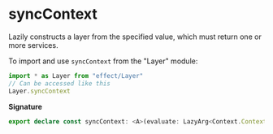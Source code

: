 # syncContext

Lazily constructs a layer from the specified value, which must return one or more
services.

To import and use `syncContext` from the "Layer" module:

```ts
import * as Layer from "effect/Layer"
// Can be accessed like this
Layer.syncContext
```

**Signature**

```ts
export declare const syncContext: <A>(evaluate: LazyArg<Context.Context<A>>) => Layer<A, never, never>
```
